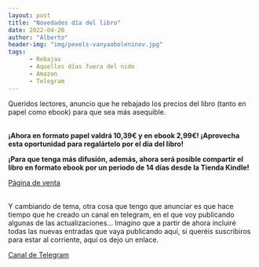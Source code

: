 ```yaml
---
layout: post
title: "Novedades día del libro"
date: 2022-04-20
author: "Alberto"
header-img: "img/pexels-vanyaoboleninov.jpg"
tags:
      - Rebajas
      - Aquellos días fuera del nido
      - Amazon
      - Telegram
---
```




Queridos lectores, anuncio que he rebajado los precios del libro (tanto en papel como ebook) para que sea más asequible.
<br />
<br />

<b>¡Ahora en formato papel valdrá 10,39€ y en ebook 2,99€! ¡Aprovecha esta oportunidad para regalártelo por el día del libro!</b>
<br />

<b>¡Para que tenga más difusión, además, ahora será posible compartir el libro en formato ebook por un periodo de 14 días desde la Tienda Kindle!</b>
<br />

[Página de venta](https://www.amazon.es/Aquellos-d%C3%ADas-fuera-del-nido/dp/B098GYT6D3)
<br />
<br />

Y cambiando de tema, otra cosa que tengo que anunciar es que hace tiempo que he creado un canal en telegram, en el que voy publicando algunas de las actualizaciones... Imagino que a partir de ahora incluiré todas las nuevas entradas que vaya publicando aquí, si queréis suscribiros para estar al corriente, aquí os dejo un enlace. 
<br />

[Canal de Telegram](https://t.me/aquellosdias)
<br />
<br />
